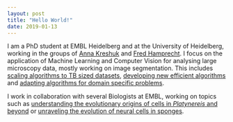 ```yaml
---
layout: post
title: "Hello World!"
date: 2019-01-13
---
```


I am a PhD student at EMBL Heidelberg and at the University of Heidelberg, working in the groups of [Anna Kreshuk](https://www.embl.de/research/units/cbb/kreshuk/index.html) and [Fred Hamprecht](https://hci.iwr.uni-heidelberg.de/mip).
I focus on the application of Machine Learning and Computer Vision for analysing large microscopy data, mostly working on image segmentation.
This includes [scaling algorithms to TB sized datasets](http://openaccess.thecvf.com/content_ICCV_2017_workshops/w1/html/Pape_Solving_Large_Multicut_ICCV_2017_paper.html), [developing new efficient algorithms](http://openaccess.thecvf.com/content_ECCV_2018/html/Steffen_Wolf_The_Mutex_Watershed_ECCV_2018_paper.html) and [adapting algorithms for domain specific problems](https://www.frontiersin.org/articles/10.3389/fcomp.2019.00006/full).

I work in collaboration with several Biologists at EMBL, working on topics such as [understanding the evolutionary origins of cells in *Platynereis* and beyond](https://www.biorxiv.org/content/10.1101/2020.02.26.961037v1.abstract) or [unraveling the evolution of neural cells in sponges](https://www.biorxiv.org/content/10.1101/758276v1.abstract). 
